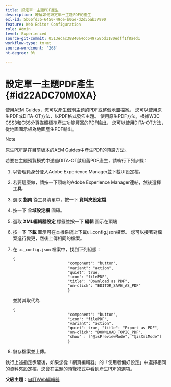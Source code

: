 ```yaml
---
title: 設定單一主題PDF產生
description: 瞭解如何設定單一主題PDF的產生
exl-id: 5b66fd3b-6450-49ce-b06e-d2d5bab37990
feature: Web Editor Configuration
role: Admin
level: Experienced
source-git-commit: 0513ecac38840a4cc649758bd1180edff1f8aed1
workflow-type: tm+mt
source-wordcount: '268'
ht-degree: 0%

---
```


# 設定單一主題PDF產生 {#id22ADC70M0XA}

使用AEM Guides，您可以產生個別主題的PDF或整個地圖檔案。 您可以使用原生PDF或DITA-OT方法，以PDF格式發佈主題。 使用原生PDF方法，根據W3C CSS3和CSS分頁媒體標準產生功能豐富的PDF輸出。 您可以使用DITA-OT方法，從地圖圖示板為地圖產生PDF輸出。

>[!NOTE]
>
> 原生PDF是在目前版本的AEM Guides中產生PDF的預設方法。

若要在主題預覽模式中透過DITA-OT啟用舊PDF產生，請執行下列步驟：

1. 以管理員身分登入Adobe Experience Manager並下載UI設定檔。

1. 若要這麼做，請按一下頂端的Adobe Experience Manager連結，然後選擇 **工具**.
1. 選取 **指南** 從工具清單中，按一下 **資料夾設定檔**.
1. 按一下 **全域設定檔** 圖磚。
1. 選取 **XML編輯器設定** 標籤並按一下 **編輯** 圖示在頂端
1. 按一下 **下載** 圖示可在本機系統上下載ui\_config.json檔案。 您可以接著對檔案進行變更，然後上傳相同的檔案。
1. 在 `ui_config.json` 檔案中，找到下列組態：

   ```
   {
                           "component": "button",
                           "variant": "action",
                           "quiet": true,
                           "icon": "filePDF",
                           "title": "Download as PDF",
                           "on-click": "EDITOR_SAVE_AS_PDF"
                           }
   ```

   並將其取代為

   ```
   {
                           "component": "button",
                           "icon": "filePDF",
                           "variant": "action",
                           "quiet": true, "title": "Export as PDF",
                           "on-click": "DOWNLOAD_TOPIC_PDF",
                           "show" : ["@isPreviewMode", "@isXmlMode"]
                           }
   ```

1. 儲存檔案並上傳。

執行上述指定步驟後，如果您從「網頁編輯器」的「使用者偏好設定」中選擇相同的資料夾設定檔，您會在主題的預覽模式中看到產生PDF的選項。

**父級主題：**[&#x200B;自訂Web編輯器](conf-web-editor.md)
